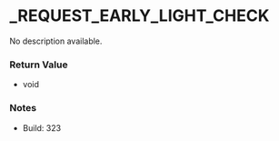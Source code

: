# _REQUEST_EARLY_LIGHT_CHECK

No description available.

### Return Value
* void

### Notes
* Build: 323


